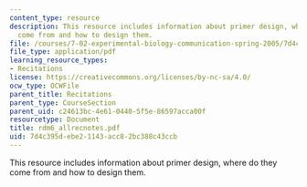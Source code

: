 ```yaml
---
content_type: resource
description: This resource includes information about primer design, where do they
  come from and how to design them.
file: /courses/7-02-experimental-biology-communication-spring-2005/7d4c395debe21143acc82bc388c43ccb_rdm6_allrecnotes.pdf
file_type: application/pdf
learning_resource_types:
- Recitations
license: https://creativecommons.org/licenses/by-nc-sa/4.0/
ocw_type: OCWFile
parent_title: Recitations
parent_type: CourseSection
parent_uid: c24613bc-4e61-0440-5f5e-86597acca00f
resourcetype: Document
title: rdm6_allrecnotes.pdf
uid: 7d4c395d-ebe2-1143-acc8-2bc388c43ccb
---
```

This resource includes information about primer design, where do they come from and how to design them.